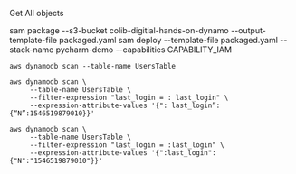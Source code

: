 Get All objects

sam package --s3-bucket colib-digitial-hands-on-dynamo --output-template-file packaged.yaml
sam deploy --template-file packaged.yaml --stack-name pycharm-demo --capabilities CAPABILITY_IAM

```
aws dynamodb scan --table-name UsersTable

aws dynamodb scan \
     --table-name UsersTable \
     --filter-expression "last_login = : last_login" \
     --expression-attribute-values '{": last_login”:{“N”:1546519879010}}'

aws dynamodb scan \
     --table-name UsersTable \
     --filter-expression "last_login = :last_login" \
     --expression-attribute-values '{":last_login":{"N":"1546519879010"}}'
```